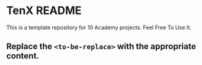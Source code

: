 # TenX README
This is a template repository for 10 Academy projects. Feel Free To Use It.

## Replace the `<to-be-replace>` with the appropriate content.
